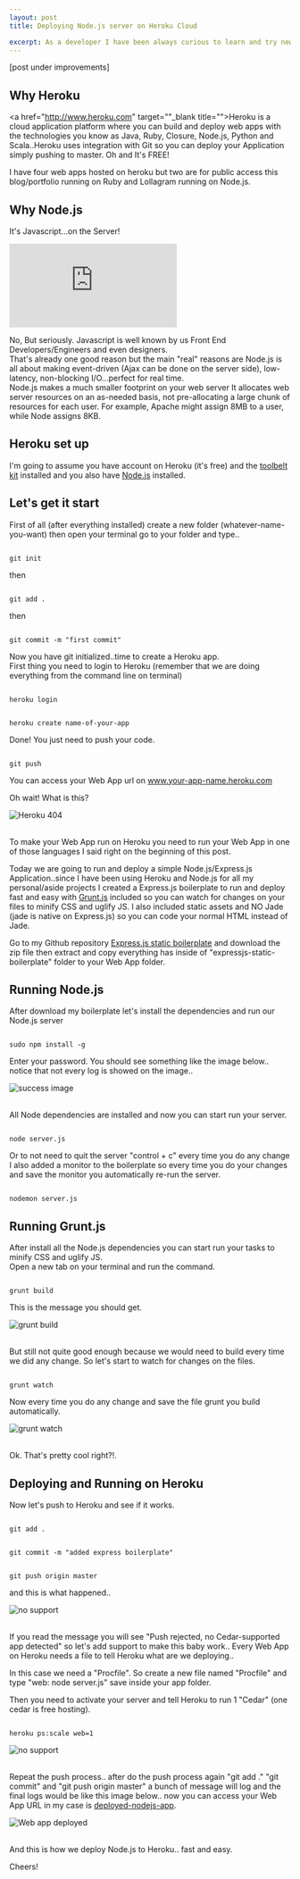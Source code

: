 ```yaml
---
layout: post
title: Deploying Node.js server on Heroku Cloud

excerpt: As a developer I have been always curious to learn and try new technologies that can improve my skill and help me build better Web Applications..So today I'm going to try help you set up a simple Node.js server on Heroku Cloud using my small open source project aims deploy even faster Node.js applications.
---
```


[post under improvements]

## Why Heroku

<a href="http://www.heroku.com" target=""_blank title="">Heroku</a> is a cloud application platform where you can build and deploy web apps
with the technologies you know as Java, Ruby, Closure, Node.js, Python and Scala..Heroku uses integration with Git so you can deploy your Application
simply pushing to master. Oh and It's FREE!

I have four web apps hosted on heroku but two are for public access this blog/portfolio running on Ruby and Lollagram running on Node.js.

## Why Node.js

It's Javascript...on the Server!

<iframe src="http://giphy.com/embed/13k1e8OMVO2a3K" frameBorder="0" allowFullScreen="allowFullScreen"></iframe>

<br>

No, But seriously. Javascript is well known by us Front End Developers/Engineers and even designers. <br>
That's already one good reason but the main "real" reasons are Node.js is all about making event-driven (Ajax can be done on the server side), low-latency, non-blocking I/O...perfect for real time. <br>
Node.js makes a much smaller footprint on your web server It allocates web server resources on an as-needed basis, not pre-allocating a large chunk of resources for each user. For example, Apache might assign 8MB to a user, while Node assigns 8KB.

## Heroku set up

I'm going to assume you have account on Heroku (it's free) and the <a href="https://toolbelt.heroku.com/" title="toolbelt kit" target="_blank">toolbelt kit</a> installed and you also have <a href="http://Nodejs.org/" title="Node.js" target="_blank">Node.js</a> installed.

## Let's get it start

First of all (after everything installed) create a new folder (whatever-name-you-want) then open your terminal go to your folder and type..

<pre><code data-language="ruby">
git init
</code></pre>

then

<pre><code data-language="ruby">
git add .
</code></pre>

then

<pre><code data-language="ruby">
git commit -m "first commit"
</code></pre>

Now you have git initialized..time to create a Heroku app. <br>
First thing you need to login to Heroku (remember that we are doing everything from the command line on terminal)

<pre><code data-language="ruby">
heroku login
</code></pre>

<pre><code data-language="ruby">
heroku create name-of-your-app
</code></pre>

Done! You just need to push your code.

<pre><code data-language="ruby">
git push
</code></pre>

You can access your Web App url on www.your-app-name.heroku.com

Oh wait! What is this?

<div class="fluidImg">
<img src="/assets/images/post-images/heroku-404.png" alt="Heroku 404">
</div>

<br>

To make your Web App run on Heroku you need to run your Web App in one of those languages I said right on the beginning of this post.

Today we are going to run and deploy a simple Node.js/Express.js Application..since I have been using Heroku and Node.js for all my personal/aside projects I created a Express.js boilerplate to run and deploy fast and easy with <a href="/blog/introduction-to-task-runner-gruntjs/" target="_blank" title="introduction to Grunt.js">Grunt.js</a> included so you can watch for changes on your files to minify CSS and uglify JS. I also included static assets and NO Jade (jade is native on Express.js) so you can code your normal HTML instead of Jade.

Go to my Github repository <a href="https://github.com/weblancaster/expressjs-static-boilerplate" target="_blank" title="Express.js static boilerplate">Express.js static boilerplate</a> and download the zip file then extract and copy everything has inside of "expressjs-static-boilerplate" folder to your Web App folder.

## Running Node.js

After download my boilerplate let's install the dependencies and run our Node.js server

<pre><code data-language="ruby">
sudo npm install -g
</code></pre>

Enter your password.
You should see something like the image below.. notice that not every log is showed on the image..

<div class="fluidImg">
<img src="/assets/images/post-images/success-image.png" alt="success image">
</div>

<br>

All Node dependencies are installed and now you can start run your server.

<pre><code data-language="ruby">
node server.js
</code></pre>

Or to not need to quit the server "control + c" every time you do any change I also added a monitor to the boilerplate so every time you do your changes and save the monitor you automatically re-run the server.

<pre><code data-language="ruby">
nodemon server.js
</code></pre>

## Running Grunt.js

After install all the Node.js dependencies you can start run your tasks to minify CSS and uglify JS. <br>
Open a new tab on your terminal and run the command.

<pre><code data-language="ruby">
grunt build
</code></pre>

This is the message you should get.

<div class="fluidImg">
<img src="/assets/images/post-images/grunt-build.png" alt="grunt build">
</div>

<br>

But still not quite good enough because we would need to build every time we did any change.
So let's start to watch for changes on the files.

<pre><code data-language="ruby">
grunt watch
</code></pre>

Now every time you do any change and save the file grunt you build automatically.

<div class="fluidImg">
<img src="/assets/images/post-images/grunt-watch.png" alt="grunt watch">
</div>

<br>

Ok. That's pretty cool right?!.

## Deploying and Running on Heroku

Now let's push to Heroku and see if it works.

<pre><code data-language="ruby">
git add .
</code></pre>

<pre><code data-language="ruby">
git commit -m "added express boilerplate"
</code></pre>

<pre><code data-language="ruby">
git push origin master
</code></pre>

and this is what happened..

<div class="fluidImg">
<img src="/assets/images/post-images/no-support.png" alt="no support">
</div>

<br>

If you read the message you will see "Push rejected, no Cedar-supported app detected" so let's add support to make this baby work..
Every Web App on Heroku needs a file to tell Heroku what are we deploying..

In this case we need a "Procfile". So create a new file named "Procfile" and type "web: node server.js" save inside your app folder. <br>

Then you need to activate your server and tell Heroku to run 1 "Cedar" (one cedar is free hosting).

<pre><code data-language="ruby">
heroku ps:scale web=1
</code></pre>

<div class="fluidImg">
<img src="/assets/images/post-images/cedar.png" alt="no support">
</div>

<br>

Repeat the push process.. after do the push process again "git add ." "git commit" and "git push origin master" a bunch of message will log and the final logs would be like this image below.. now you can access your Web App URL in my case is <a href="http://deployed-nodejs-app.herokuapp.com/" title="my how to deploy node.js to Heroku post" target="_blank">deployed-nodejs-app</a>.

<div class="fluidImg">
<img src="/assets/images/post-images/pushed.png" alt="Web app deployed">
</div>

<br>

And this is how we deploy Node.js to Heroku.. fast and easy.

Cheers!


